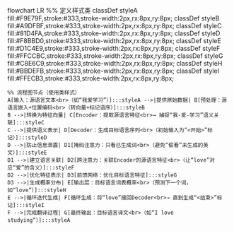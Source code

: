flowchart LR
    %% 定义样式类
    classDef styleA fill:#F9E79F,stroke:#333,stroke-width:2px,rx:8px,ry:8px;
    classDef styleB fill:#A9DFBF,stroke:#333,stroke-width:2px,rx:8px,ry:8px;
    classDef styleC fill:#81D4FA,stroke:#333,stroke-width:2px,rx:8px,ry:8px;
    classDef styleD fill:#F8BBD0,stroke:#333,stroke-width:2px,rx:8px,ry:8px;
    classDef styleE fill:#D1C4E9,stroke:#333,stroke-width:2px,rx:8px,ry:8px;
    classDef styleF fill:#FFCCBC,stroke:#333,stroke-width:2px,rx:8px,ry:8px;
    classDef styleG fill:#C8E6C9,stroke:#333,stroke-width:2px,rx:8px,ry:8px;
    classDef styleH fill:#BBDEFB,stroke:#333,stroke-width:2px,rx:8px,ry:8px;
    classDef styleI fill:#FFECB3,stroke:#333,stroke-width:2px,rx:8px,ry:8px;

    %% 流程图节点（使用类样式）
    A[输入：源语言文本<br>（如“我爱学习”）]:::styleA -->|提供原始数据| B[预处理：源语言嵌入+位置编码<br>（转向量+标记语序）]:::styleB
    B -->|转换为特征向量| C[Encoder：提取源语言特征<br>→ 捕捉“我-爱-学习”语义关联]:::styleC
    C -->|提供语义表示| D[Decoder：生成目标语言序列<br>（初始输入为“<开始>”标记）]:::styleD
    D -->|防止信息泄露| D1[掩码注意力：只看已生成词<br>（避免“偷看”未生成的英文）]:::styleE
    D1 -->|建立语言关联| D2[跨注意力：关联Encoder的源语言特征<br>（让“love”对应“爱”的含义）]:::styleF
    D2 -->|优化特征表示| D3[前馈网络：优化目标语言特征]:::styleG
    D3 -->|生成概率分布| E[输出层：目标语言词表概率<br>（预测下一个词，如“love”）]:::styleH
    E -->|循环迭代生成| F[循环生成：将“love”接回Decoder<br>→ 直到生成“<结束>”标记]:::styleI
    F -->|完成翻译过程| G[最终输出：目标语言译文<br>（如“I love studying”）]:::styleA